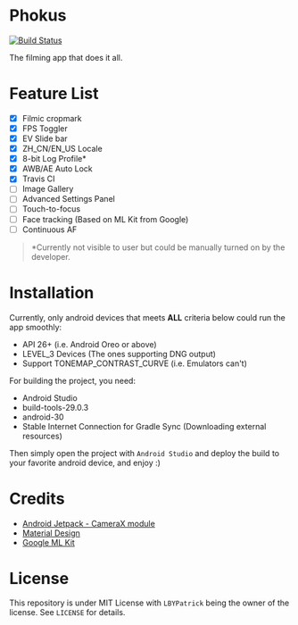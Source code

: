 # Phokus

[![Build Status](https://travis-ci.com/LBYPatrick/Phokus.svg?branch=main)](https://travis-ci.com/LBYPatrick/Phokus)

The filming app that does it all.

# Feature List

- [x] Filmic cropmark
- [x] FPS Toggler
- [x] EV Slide bar
- [x] ZH_CN/EN_US Locale
- [x] 8-bit Log Profile*
- [x] AWB/AE Auto Lock
- [x] Travis CI
- [ ] Image Gallery     
- [ ] Advanced Settings Panel
- [ ] Touch-to-focus
- [ ] Face tracking (Based on ML Kit from Google) 
- [ ] Continuous AF

> *Currently not visible to user but could be manually turned on by the developer.

# Installation

Currently, only android devices that meets **ALL** criteria below could run the app smoothly:

- API 26+ (i.e. Android Oreo or above)
- LEVEL_3 Devices (The ones supporting DNG output)
- Support TONEMAP_CONTRAST_CURVE (i.e. Emulators can't)

For building the project, you need:

- Android Studio
- build-tools-29.0.3
- android-30
- Stable Internet Connection for Gradle Sync (Downloading external resources)

Then simply open the project with ``Android Studio`` and deploy the build to your favorite android device, and enjoy :)

# Credits

- [Android Jetpack - CameraX module](https://developer.android.com/training/camerax) 
- [Material Design](https://material.io)
- [Google ML Kit](https://developers.google.com/ml-kit)

# License

This repository is under MIT License with `LBYPatrick` being the owner of the license. See ``LICENSE`` for details.

